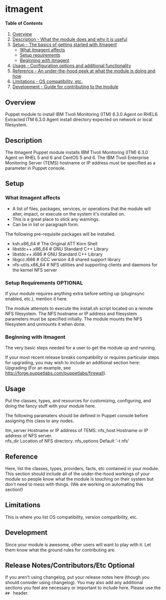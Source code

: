 # itmagent

#### Table of Contents

1. [Overview](#overview)
2. [Description - What the module does and why it is useful](#module-description)
3. [Setup - The basics of getting started with itmagent](#setup)
    * [What itmagent affects](#what-itmagent-affects)
    * [Setup requirements](#setup-requirements)
    * [Beginning with itmagent](#beginning-with-itmagent)
4. [Usage - Configuration options and additional functionality](#usage)
5. [Reference - An under-the-hood peek at what the module is doing and how](#reference)
5. [Limitations - OS compatibility, etc.](#limitations)
6. [Development - Guide for contributing to the module](#development)

## Overview

Puppet module to install IBM Tivoli Monitoring (ITM) 6.3.0 Agent on RHEL6.
Extracted ITM 6.3.0 Agent install directory expected on network or local
filesystem. 

## Description

The itmagent Puppet module installs IBM Tivoli Monitoring (ITM) 6.3.0 Agent on
RHEL 5 and 6 and CentOS 5 and 6. The IBM Tivoli Enterprise Monitoring Server 
(TEMS) hostname or IP address must be specified as a parameter in Puppet console.

## Setup

### What itmagent affects

* A list of files, packages, services, or operations that the module will alter,
  impact, or execute on the system it's installed on.
* This is a great place to stick any warnings.
* Can be in list or paragraph form.

The following pre-requisite packages will be installed.
* ksh.x86_64             # The Original ATT Korn Shell
* libstdc++.x86_64       # GNU Standard C++ Library
* libstdc++.i686         # GNU Standard C++ Library
* libgcc.i686            # GCC version 4.8 shared support library
* nfs-utils.x86_64       # NFS utilities and supporting clients and daemons for the kernel NFS server

### Setup Requirements **OPTIONAL**

If your module requires anything extra before setting up (pluginsync enabled,
etc.), mention it here.

The module attempts to execute the install.sh script located on a remote
NFS filesystem.  The NFS hostname or IP address and filesystem parameters 
must be specified initially.  The module mounts the NFS filesystem and
unmounts it when done.


### Beginning with itmagent

The very basic steps needed for a user to get the module up and running.

If your most recent release breaks compatibility or requires particular steps
for upgrading, you may wish to include an additional section here: Upgrading
(For an example, see http://forge.puppetlabs.com/puppetlabs/firewall).

## Usage

Put the classes, types, and resources for customizing, configuring, and doing
the fancy stuff with your module here.

The following paramaters should be defined in Puppet console before assigning
this class to any nodes.

itm_server	Hostname or IP address of TEMS.
nfs_host        Hostname or IP address of NFS server.    
nfs_dir         Location of NFS directory.
nfs_options	Default '-t nfs'


## Reference

Here, list the classes, types, providers, facts, etc contained in your module.
This section should include all of the under-the-hood workings of your module so
people know what the module is touching on their system but don't need to mess
with things. (We are working on automating this section!)

## Limitations

This is where you list OS compatibility, version compatibility, etc.

## Development

Since your module is awesome, other users will want to play with it. Let them
know what the ground rules for contributing are.

## Release Notes/Contributors/Etc **Optional**

If you aren't using changelog, put your release notes here (though you should
consider using changelog). You may also add any additional sections you feel are
necessary or important to include here. Please use the `## ` header.
